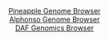 <div id="Pineapple_Genome_Browser" align="center">
  <a href="https://igv.org/app/?sessionURL=blob:zZJba9swGIb_i6BlA8fH.AhlpG2SZlk61uawthSj2LIjKkuqJDuOQ_771LKxmxWai42BLqQPHd7v0bMHDRISMwoS4JqObzoOMIDcsO0trDhB17BCEiQFJBIZQKACCUQzBJI9KKBUcHHzRZ_cKMVlYllY8V4FaclM6Zmwgh2jcCvNjFXWBSMErpmAiglpnQvYMAuXTW.L1pBzU7_tmb6VQwUtSPiGUcksjmiZbvV96a9SWiLKKpRWNVH4NUCq8.iMuVnAT4PV7SDLkJRTtJvkZ4PpZLD0hov7cXBxv_h6tVoEq9NbXFKoaoHO6vEza.WJO8LdaBRdtyMReKoab.bokpcn3uXpsOVYIHnmhE7k.X4QRhoNpjlq_6eu9cBHdj6OUCemdzE5cc.Lp5nrt94d_zx3c8Tl8I3ODwYgLKu1CyDbiDBxbMOzA8N3g97L1IkM2441H8EwSB4eDaAEzJ709oc9UDuujQESPdev8hiAiRwJkPRi2w6dOHb9fti349g5GHtQC_L34I4WN3FouwPXDdICE6V1zlNJuTQhpWaTFWbZHUmz4zMmx0OyXE3ZThNd9uXNxJnvllqtq_zbmybp518_UTf7nlT_xL33BDHV.ljh2u33WXjeduVuWF3PKw3JjkZkeRmp_H7wR0AvKh0Hp2Cigkrv1xW9_OlcAwWGVOlCgyVeY4LVbqU5si1IHNfT6oKMEaZdBKJcf7AN23B8..NvRb3D4.EH">Pineapple Genome Browser</a>
</div>
<div id="Alphonso_Genome_Browser" align="center">
  <a href="https://igv.org/app/?sessionURL=blob:zZJRb9owFIX_i6VVmxQSOyFAIlVT2lJAqWCjY9moqsgkTnCX2MY2IRTx3.ehTXtZpfKwaZIf7Ktr33OOvwNoiFSUMxAC10a.jRCwgFrz3T2uRUWmuCYKhAWuFLGAJAWRhGUEhAdQYKXxYn5nbq61Fip0HKpFp8as5LbybFzjZ87wTtkZr51rXlV4xSXWXCrnSuKGO7RsOjuywkLYZrZn.06ONXZwJdacKe4Iwsp0Z95Lf5XSkjBek7TeVpqeBKRGj9GY2wV.HyX3UZYRpWKyn.SXUTyJPnvDxXLUu14uZuNk0Usu7mnJsN5KcjkikfQDL27FNmNi3noJS75cJ0_tnL_xbi6GraCSqEvURwPP9wcwMMFQlpP2f_JsFj3X940YjtdLtRoismz3wac4HgzoTXS1n7zg.2iBimdbwwHI1rIfImh5sGf5bq_zY4sGFjylIzkF4cOjBbTE2TfT_nAAei8MLUCRzfYEjgW4zIkEYSeAsI.CwPW7_S4MAnS0DmArq78X7e1iHvShG7luLy1opQ3KeaqYUDZmzG6ywi6fz8ySVrBuqdosZbZrm2Y63OfTYHM7l.XXP2WJoPFvRp..zxh9jaJ_Qt1rhNh6dS5q_emYLj5.2HQHT6N63pVxAvPZeJrMiHoxnvOiKbissTb9pmKOP2lrsKSYaVNoqKIrWlG9T0yKfAdC5HoGWpDxihsKgSxXb6EFLeTDd7_h9I6Px.8-">Alphonso Genome Browser</a>
</div>


<div id="DAF_Genomics_Browser" align="center">
  <a href="https://igv.org/app/?sessionURL=blob:tZFra9swFIb_i2D9ZDuWr7EhDLNmS9bRmmZulpYSzmz5wiTLleQ6F_LfJ9yWwUYZgw4kIXEu76vzHNEjEbLhLYqRY2HfwhgZSNZ8WAHrKLkERiSKS6CSGEiQkgjS5gTFR1SCVJBdf9GVtVKdjCeTAkqzIi1nTS4t6VrQmZL3qiY61XQsYHDgLQzSyjnTyQomQLuat5JPIM.JlKY96UhbbQfQx0tsO7YkW9ZT1YyqW21CGyusErTbpi3I7i9G_oOyXs37ZL1KxvoLsl8Ws.Rimdy48.z2U_DhNrtarLNgfbZqqhZUL8gskuniIZjKw2bZf567tFqFrLtJk_1V_s49P5vvukYQOcMhnrq.H0w9dDIQ5XmvEaC8FjjGnhE6U8PxPPP56vqBnoHgDYrv7g2kBOQ_dPrdEal9p0EhSR76kZmBuCiIQLEZ2XaIo8jxvdCzowifjCPqBX1jkh.z6yi0ncRxAus7MK1fNnQcnxb6M_hWGH_rrPe_YurXGfXTLqWb3eZbsvk6nFeXC3lIBzy8gslAr36r5IKB0qGn5zMUoFqNkVb9ouKe7k8_AQ--">DAF Genomics Browser</a>
</div>
